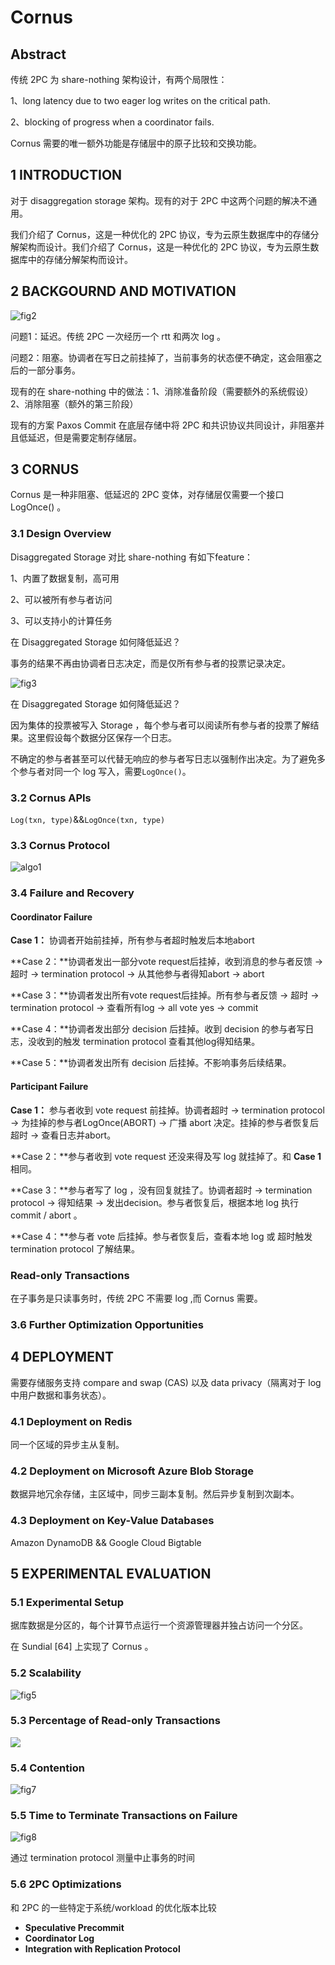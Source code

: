 # Cornus

## Abstract

传统 2PC 为 share-nothing 架构设计，有两个局限性：

1、long latency due to two eager log writes on the critical path.

2、blocking of progress when a coordinator fails.

Cornus 需要的唯一额外功能是存储层中的原子比较和交换功能。

## 1 INTRODUCTION

对于 disaggregation storage 架构。现有的对于 2PC 中这两个问题的解决不通用。

我们介绍了 Cornus，这是一种优化的 2PC 协议，专为云原生数据库中的存储分解架构而设计。我们介绍了 Cornus，这是一种优化的 2PC 协议，专为云原生数据库中的存储分解架构而设计。

## 2 BACKGOURND AND MOTIVATION

![fig2](../assets/Cornus/Cornus-fig2.png)

问题1：延迟。传统 2PC 一次经历一个 rtt 和两次 log 。

问题2：阻塞。协调者在写日之前挂掉了，当前事务的状态便不确定，这会阻塞之后的一部分事务。

现有的在 share-nothing 中的做法：1、消除准备阶段（需要额外的系统假设）2、消除阻塞（额外的第三阶段）

现有的方案 Paxos Commit 在底层存储中将 2PC 和共识协议共同设计，非阻塞并且低延迟，但是需要定制存储层。

## 3 CORNUS

Cornus 是一种非阻塞、低延迟的 2PC 变体，对存储层仅需要一个接口 LogOnce() 。

### 3.1 Design Overview

Disaggregated Storage 对比 share-nothing 有如下feature：

1、内置了数据复制，高可用

2、可以被所有参与者访问

3、可以支持小的计算任务

在 Disaggregated Storage 如何降低延迟？

事务的结果不再由协调者日志决定，而是仅所有参与者的投票记录决定。

![fig3](../assets/Cornus/Cornus-fig3.png)

在 Disaggregated Storage 如何降低延迟？

因为集体的投票被写入 Storage ，每个参与者可以阅读所有参与者的投票了解结果。这里假设每个数据分区保存一个日志。

不确定的参与者甚至可以代替无响应的参与者写日志以强制作出决定。为了避免多个参与者对同一个 log 写入，需要`LogOnce()`。

### 3.2 Cornus APIs

`Log(txn, type)`&&`LogOnce(txn, type)`

### 3.3 Cornus Protocol

![algo1](../assets/Cornus/Cornus-algo1.png)

### 3.4 Failure and Recovery

#### Coordinator Failure

**Case 1：** 协调者开始前挂掉，所有参与者超时触发后本地abort

**Case 2：**协调者发出一部分vote request后挂掉，收到消息的参与者反馈 -> 超时 -> termination protocol -> 从其他参与者得知abort -> abort

**Case 3：**协调者发出所有vote request后挂掉。所有参与者反馈 -> 超时 -> termination protocol -> 查看所有log -> all vote yes -> commit

**Case 4：**协调者发出部分 decision 后挂掉。收到 decision 的参与者写日志，没收到的触发 termination protocol 查看其他log得知结果。

**Case 5：**协调者发出所有 decision 后挂掉。不影响事务后续结果。

#### Participant Failure

**Case 1：** 参与者收到 vote request 前挂掉。协调者超时 -> termination protocol -> 为挂掉的参与者LogOnce(ABORT) -> 广播 abort 决定。挂掉的参与者恢复后超时 -> 查看日志并abort。

**Case 2：**参与者收到 vote request 还没来得及写 log 就挂掉了。和 **Case 1** 相同。

**Case 3：**参与者写了 log ，没有回复就挂了。协调者超时 -> termination protocol -> 得知结果 -> 发出decision。参与者恢复后，根据本地 log 执行 commit / abort 。

**Case 4：**参与者 vote 后挂掉。参与者恢复后，查看本地 log 或 超时触发 termination protocol 了解结果。

### Read-only Transactions

在子事务是只读事务时，传统 2PC 不需要 log ,而 Cornus 需要。

### 3.6 Further Optimization Opportunities

## 4 DEPLOYMENT

需要存储服务支持 compare and swap (CAS) 以及 data privacy（隔离对于 log 中用户数据和事务状态）。

### 4.1 Deployment on Redis

同一个区域的异步主从复制。

### 4.2 Deployment on Microsoft Azure Blob Storage

数据异地冗余存储，主区域中，同步三副本复制。然后异步复制到次副本。

### 4.3 Deployment on Key-Value Databases

Amazon DynamoDB && Google Cloud Bigtable

## 5 EXPERIMENTAL EVALUATION

### 5.1 Experimental Setup

据库数据是分区的，每个计算节点运行一个资源管理器并独占访问一个分区。

在 Sundial [64] 上实现了 Cornus 。

### 5.2 Scalability

![fig5](../assets/Cornus/Cornus-fig5.png)

### 5.3 Percentage of Read-only Transactions

![](../assets/Cornus/Cornus-fig6.png)

### 5.4 Contention

![fig7](../assets/Cornus/Cornus-fig7.png)

### 5.5 Time to Terminate Transactions on Failure

![fig8](../assets/Cornus/Cornus-fig8.png)

通过 termination protocol 测量中止事务的时间

### 5.6 2PC Optimizations

和 2PC 的一些特定于系统/workload 的优化版本比较

- **Speculative Precommit**
- **Coordinator Log**
- **Integration with Replication Protocol**